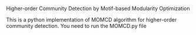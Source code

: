 Higher-order Community Detection by Motif-based Modularity Optimization




This is a python implementation of MOMCD algorithm for higher-order community detection. You need to run the MOMCD.py file
